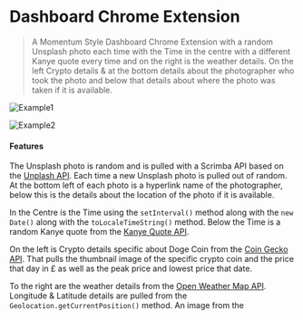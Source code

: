 # Dashboard Chrome Extension
> A Momentum Style Dashboard Chrome Extension with a random Unsplash photo each time with the Time in the centre with a different Kanye quote every time and on the right is the weather details. On the left Crypto details & at the bottom details about the photographer who took the photo and below that details about where the photo was taken if it is available.


![Example1](dashboard_1.png)

![Example2](Dashboard_2.png)


#### Features
The Unsplash photo is random and is pulled with a Scrimba API based on the [Unplash API](https://unsplash.com/documentation#get-a-random-photo). Each time a new Unsplash photo is pulled out of random. At the bottom left of each photo is a hyperlink name of the photographer, below this is the details about the location of the photo if it is available. 

In the Centre is the Time using the `setInterval()` method along with the `new Date()` along with the `toLocaleTimeString()` method.
Below the Time is a random Kanye quote from the [Kanye Quote API](https://api.kanye.rest).

On the left is Crypto details specific about Doge Coin from the [Coin Gecko API](https://www.coingecko.com/en/api/documentation). That pulls the thumbnail image of the specific crypto coin and the price that day in £ as well as the peak price and lowest price that date.

To the right are the weather details from the [Open Weather Map API](https://openweathermap.org/api). Longitude & Latitude details are pulled from the `Geolocation.getCurrentPosition()` method. An image from the 

